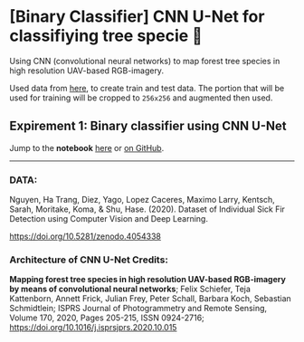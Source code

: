 # [Binary Classifier] CNN U-Net for classifiying tree specie 🌳

Using CNN (convolutional neural networks) to map forest tree species in high resolution UAV-based RGB-imagery.

Used data from [here](https://zenodo.org/record/4054338#.YIuz1BGRXCI), to create train and test data. The portion that will be used for training will be cropped to `256x256` and augmented then used.

## Expirement 1: Binary classifier using CNN U-Net

Jump to the **notebook**
<a href="../notebooks/binaryTreeClassifier.html" target="_blank">here</a> or [on GitHub](https://github.com/ayoubft/CNN-rgbUAV/blob/main/tree3Classifier-v2.ipynb).

---

### DATA:

Nguyen, Ha Trang, Diez, Yago, Lopez Caceres, Maximo Larry, Kentsch, Sarah, Moritake, Koma, & Shu, Hase. (2020). Dataset of Individual Sick Fir Detection using Computer Vision and Deep Learning.

https://doi.org/10.5281/zenodo.4054338

### Architecture of CNN U-Net Credits:

**Mapping forest tree species in high resolution UAV-based RGB-imagery by means of convolutional neural networks**;
Felix Schiefer, Teja Kattenborn, Annett Frick, Julian Frey, Peter Schall, Barbara Koch, Sebastian Schmidtlein;
ISPRS Journal of Photogrammetry and Remote Sensing, Volume 170, 2020, Pages 205-215, ISSN 0924-2716;
https://doi.org/10.1016/j.isprsjprs.2020.10.015
